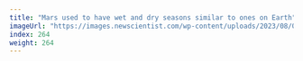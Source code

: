 ```yaml
---
title: "Mars used to have wet and dry seasons similar to ones on Earth"
imageUrl: "https://images.newscientist.com/wp-content/uploads/2023/08/09152817/SEI_167059781.jpg?width=788"
index: 264
weight: 264
---
```

